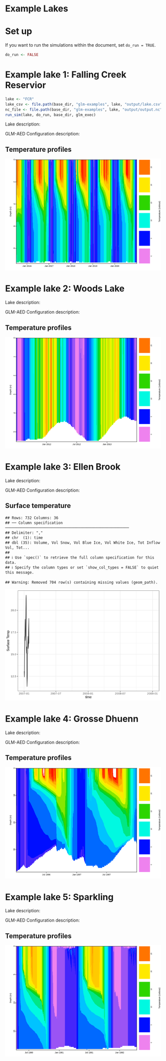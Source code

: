 Example Lakes
================

# Set up

If you want to run the simulations within the document, set `do_run =
TRUE`.

``` r
do_run <- FALSE
```

# Example lake 1: Falling Creek Reservior

``` r
lake <- "FCR"
lake_csv <- file.path(base_dir, "glm-examples", lake, "output/lake.csv") 
nc_file <- file.path(base_dir, "glm-examples", lake, "output/output.nc")
run_sim(lake, do_run, base_dir, glm_exec)
```

Lake description:

GLM-AED Configuration description:

## Temperature profiles

![](example_lakes_files/figure-gfm/FCR-1.png)<!-- -->

# Example lake 2: Woods Lake

Lake description:

GLM-AED Configuration description:

## Temperature profiles

![](example_lakes_files/figure-gfm/Woods-1.png)<!-- -->

# Example lake 3: Ellen Brook

Lake description:

GLM-AED Configuration description:

## Surface temperature

    ## Rows: 732 Columns: 36
    ## ── Column specification ────────────────────────────────────────────────────────
    ## Delimiter: ","
    ## chr  (1): time
    ## dbl (35): Volume, Vol Snow, Vol Blue Ice, Vol White Ice, Tot Inflow Vol, Tot...
    ## 
    ## ℹ Use `spec()` to retrieve the full column specification for this data.
    ## ℹ Specify the column types or set `show_col_types = FALSE` to quiet this message.

    ## Warning: Removed 704 row(s) containing missing values (geom_path).

![](example_lakes_files/figure-gfm/EllenBrookSurfTemp-1.png)<!-- -->

# Example lake 4: Grosse Dhuenn

Lake description:

GLM-AED Configuration description:

## Temperature profiles

![](example_lakes_files/figure-gfm/GrosseDhuenn-1.png)<!-- -->

# Example lake 5: Sparkling

Lake description:

GLM-AED Configuration description:

## Temperature profiles

![](example_lakes_files/figure-gfm/Sparkling-1.png)<!-- -->

